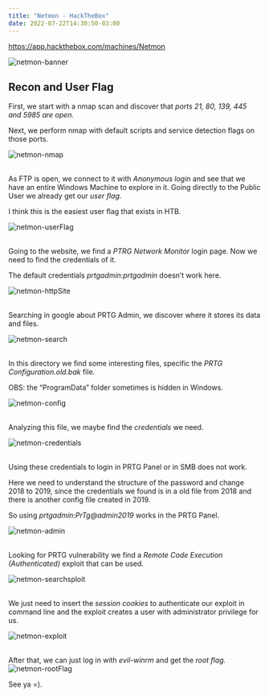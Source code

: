 ```yaml
---
title: "Netmon - HackTheBox"
date: 2022-07-22T14:30:50-03:00
---
```


https://app.hackthebox.com/machines/Netmon

![netmon-banner](/netmon/bannerNetmon.png)

## **Recon and User Flag**

First, we start with a nmap scan and discover that *ports 21, 80, 139, 445 and 5985 are open.*

Next, we perform nmap with default scripts and service detection flags on those ports.

![netmon-nmap](/netmon/nmap.png)

\
As FTP is open, we connect to it with *Anonymous login* and see that we have an entire Windows Machine to explore in it. Going directly to the Public User we already get our *user flag.*

I think this is the easiest user flag that exists in HTB.

![netmon-userFlag](/netmon/userFlag.png)

\
Going to the website, we find a *PTRG Network Monitor* login page. Now we need to find the credentials of it.

The default credentials *prtgadmin:prtgadmin* doesn’t work here.

![netmon-httpSite](/netmon/httpSite.png)

\
Searching in google about PRTG Admin, we discover where it stores its data and files.

![netmon-search](/netmon/prtgSearching.png)

\
In this directory we find some interesting files, specific the *PRTG Configuration.old.bak* file.

OBS: the “ProgramData” folder sometimes is hidden in Windows.

![netmon-config](/netmon/gettingPrtgConfig.png)

\
Analyzing this file, we maybe find the *credentials* we need.

![netmon-credentials](/netmon/credentials.png)

\
Using these credentials to login in PRTG Panel or in SMB does not work.

Here we need to understand the structure of the password and change 2018 to 2019, since the credentials we found is in a old file from 2018 and there is another config file created in 2019.

So using *prtgadmin:PrTg@admin2019* works in the PRTG Panel.

![netmon-admin](/netmon/prtgAdminPanel.png)

\
Looking for PRTG vulnerability we find a *Remote Code Execution (Authenticated)* exploit that can be used.

![netmon-searchsploit](/netmon/searchsploit.png)

\
We just need to insert the *session cookies* to authenticate our exploit in command line and the exploit creates a user with administrator privilege for us.

![netmon-exploit](/netmon/exploit.png)

\
After that, we can just log in with *evil-winrm* and get the *root flag.*
![netmon-rootFlag](/netmon/rootFlag.png)

See ya =).

